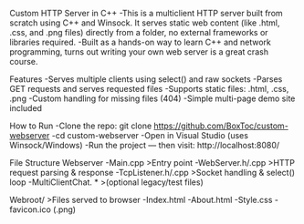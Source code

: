 Custom HTTP Server in C++ 
  -This is a multiclient HTTP server built from scratch using C++ and Winsock. It serves static web content (like .html, .css, and .png files) directly from a folder, no external frameworks or libraries required. 
  -Built as a hands-on way to learn C++ and network programming, turns out writing your own web server is a great crash course. 
  
Features 
  -Serves multiple clients using select() and raw sockets 
  -Parses GET requests and serves requested files 
  -Supports static files: .html, .css, .png 
  -Custom handling for missing files (404) 
  -Simple multi-page demo site included 

How to Run 
  -Clone the repo: git clone https://github.com/BoxToc/custom-webserver
  -cd custom-webserver 
  -Open in Visual Studio (uses Winsock/Windows) 
  -Run the project — then visit: http://localhost:8080/ 
  
File Structure 
  Webserver 
    -Main.cpp			>Entry point 
    -WebServer.h/.cpp		>HTTP request parsing & response 
    -TcpListener.h/.cpp    		>Socket handling & select() loop 
    -MultiClientChat. *     		 >(optional legacy/test files) 
    
  Webroot/ 				>Files served to browser 
    -Index.html 
    -About.html 
    -Style.css 
    -favicon.ico (.png) 
    
